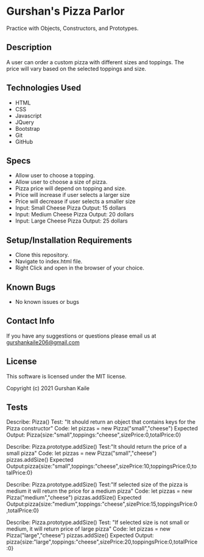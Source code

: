 # Gurshan's Pizza Parlor

Practice with Objects, Constructors, and Prototypes.

## Description

A user can order a custom pizza with different sizes and toppings. The price will vary based on the selected toppings and size. 

## Technologies Used

* HTML
* CSS
* Javascript
* JQuery
* Bootstrap
* Git 
* GitHub

## Specs

* Allow user to choose a topping. 
* Allow user to choose a size of pizza.
* Pizza price will depend on topping and size.
* Price will increase if user selects a larger size
* Price will decrease if user selects a smaller size
* Input: Small Cheese Pizza Output: 15 dollars
* Input: Medium Cheese Pizza Output: 20 dollars
* Input: Large Cheese Pizza Output: 25 dollars 



## Setup/Installation Requirements

* Clone this repository.
* Navigate to index.html file.
* Right Click and open in the browser of your choice.

## Known Bugs

* No known issues or bugs

## Contact Info

If you have any suggestions or questions please email us at gurshankaile206@gmail.com

## License 

This software is licensed under the MIT license. 

Copyright (c) 2021 Gurshan Kaile

## Tests

Describe: Pizza()
Test: "It should return an object that contains keys for the Pizza constructor"
Code: let pizzas = new Pizza("small","cheese")
Expected Output: Pizza{size:"small",toppings:"cheese",sizePrice:0,totalPrice:0} 

Describe: Pizza.prototype.addSize()
Test:"It should return the price of a small pizza"
Code: 
let pizzas = new Pizza("small","cheese")
pizzas.addSize()
Expected Output:pizza{size:"small",toppings:"cheese",sizePrice:10,toppingsPrice:0,totalPrice:0} 

Describe: Pizza.prototype.addSize()
Test:"If selected size of the pizza is medium it will return the price for a medium pizza"
Code:
let pizzas = new Pizza("medium","cheese")
 pizzas.addSize()
Expected Output:pizza{size:"medium",toppings:"cheese",sizePrice:15,toppingsPrice:0,totalPrice:0}

Describe: Pizza.prototype.addSize()
Test: "If selected size is not small or medium, it will return price of large pizza" 
Code: 
let pizzas = new Pizza("large","cheese")
 pizzas.addSize()
Expected Output: pizza{size:"large",toppings:"cheese",sizePrice:20,toppingsPrice:0,totalPrice:0} 




